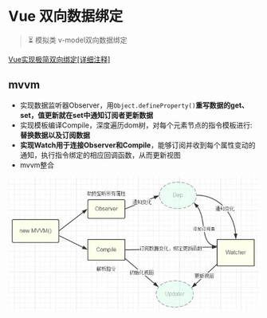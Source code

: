 # Vue 双向数据绑定

> ⏳ 模拟类 v-model双向数据绑定

[Vue实现极简双向绑定[详细注释]](https://segmentfault.com/a/1190000015375217)

## mvvm

- 实现数据监听器Observer，用```Object.defineProperty()```**重写数据的get、set，值更新就在set中通知订阅者更新数据**
- 实现模板编译Compile，深度遍历dom树，对每个元素节点的指令模板进行: **替换数据以及订阅数据**
- **实现Watch用于连接Observer和Compile**，能够订阅并收到每个属性变动的通知，执行指令绑定的相应回调函数，从而更新视图
- mvvm整合


![mvvm-vue](https://raw.githubusercontent.com/NARUTOne/resources-github/master/imgs/vue/mvvm.jpg)